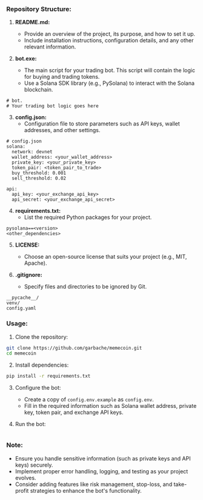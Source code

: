 ### Repository Structure:

1. **README.md:**
   - Provide an overview of the project, its purpose, and how to set it up.
   - Include installation instructions, configuration details, and any other relevant information.

2. **bot.exe:**
   - The main script for your trading bot. This script will contain the logic for buying and trading tokens.
   - Use a Solana SDK library (e.g., PySolana) to interact with the Solana blockchain.

```
# bot.
# Your trading bot logic goes here
```

3. **config.json:**
   - Configuration file to store parameters such as API keys, wallet addresses, and other settings.

```
# config.json
solana:
  network: devnet
  wallet_address: <your_wallet_address>
  private_key: <your_private_key>
  token_pair: <token_pair_to_trade>
  buy_threshold: 0.001
  sell_threshold: 0.02

api:
  api_key: <your_exchange_api_key>
  api_secret: <your_exchange_api_secret>
```

4. **requirements.txt:**
   - List the required Python packages for your project.

```plaintext
pysolana==<version>
<other_dependencies>
```

5. **LICENSE:**
   - Choose an open-source license that suits your project (e.g., MIT, Apache).

6. **.gitignore:**
   - Specify files and directories to be ignored by Git.

```plaintext
__pycache__/
venv/
config.yaml
```

### Usage:

1. Clone the repository:

```bash
git clone https://github.com/garbache/memecoin.git
cd memecoin
```

2. Install dependencies:

```bash
pip install -r requirements.txt
```

3. Configure the bot:

   - Create a copy of `config.env.example` as `config.env`.
   - Fill in the required information such as Solana wallet address, private key, token pair, and exchange API keys.

4. Run the bot:

```bash

```

### Note:

- Ensure you handle sensitive information (such as private keys and API keys) securely.
- Implement proper error handling, logging, and testing as your project evolves.
- Consider adding features like risk management, stop-loss, and take-profit strategies to enhance the bot's functionality.
